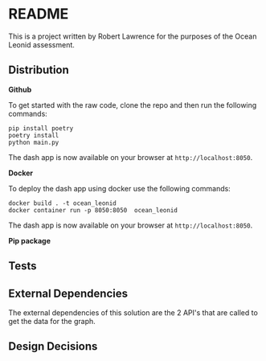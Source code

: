 # README

This is a project written by Robert Lawrence for the purposes of the Ocean Leonid assessment.

## Distribution

**Github**

To get started with the raw code, clone the repo and then run the following commands:

```shell
pip install poetry
poetry install
python main.py
```

The dash app is now available on your browser at `http://localhost:8050`.

**Docker**

To deploy the dash app using docker use the following commands:

```shell
docker build . -t ocean_leonid
docker container run -p 8050:8050  ocean_leonid
```

The dash app is now available on your browser at `http://localhost:8050`.

**Pip package**



## Tests

## External Dependencies

The external dependencies of this solution are the 2 API's that are called to get the data for the graph.

## Design Decisions